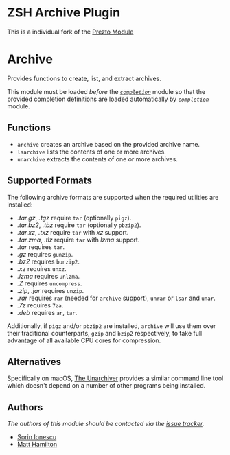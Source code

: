 # ZSH Archive Plugin

This is a individual fork of the [Prezto Module](https://github.com/sorin-ionescu/prezto/tree/master/modules/archive)

# Archive

Provides functions to create, list, and extract archives.

This module must be loaded _before_ the [_`completion`_][1] module so that the
provided completion definitions are loaded automatically by _`completion`_
module.

## Functions

- `archive` creates an archive based on the provided archive name.
- `lsarchive` lists the contents of one or more archives.
- `unarchive` extracts the contents of one or more archives.

## Supported Formats

The following archive formats are supported when the required utilities are
installed:

- _.tar.gz_, _.tgz_ require `tar` (optionally `pigz`).
- _.tar.bz2_, _.tbz_ require `tar` (optionally `pbzip2`).
- _.tar.xz_, _.txz_ require `tar` with _xz_ support.
- _.tar.zma_, _.tlz_ require `tar` with _lzma_ support.
- _.tar_ requires `tar`.
- _.gz_ requires `gunzip`.
- _.bz2_ requires `bunzip2`.
- _.xz_ requires `unxz`.
- _.lzma_ requires `unlzma`.
- _.Z_ requires `uncompress`.
- _.zip_, _.jar_ requires `unzip`.
- _.rar_ requires `rar` (needed for `archive` support), `unrar` or `lsar` and `unar`.
- _.7z_ requires `7za`.
- _.deb_ requires `ar`, `tar`.

Additionally, if `pigz` and/or `pbzip2` are installed, `archive` will use them
over their traditional counterparts, `gzip` and `bzip2` respectively, to take
full advantage of all available CPU cores for compression.

## Alternatives

Specifically on macOS, [The Unarchiver][2] provides a similar command line tool
which doesn't depend on a number of other programs being installed.

## Authors

_The authors of this module should be contacted via the [issue tracker][3]._

- [Sorin Ionescu](https://github.com/sorin-ionescu)
- [Matt Hamilton](https://github.com/Eriner)

[1]: ../completion#readme
[2]: https://theunarchiver.com/command-line
[3]: https://github.com/sorin-ionescu/prezto/issues
